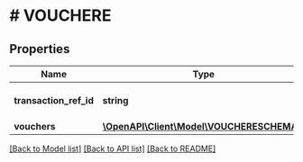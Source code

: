 # # VOUCHERE

## Properties

Name | Type | Description | Notes
------------ | ------------- | ------------- | -------------
**transaction_ref_id** | **string** | TransactionRefId receive from client request | [optional]
**vouchers** | [**\OpenAPI\Client\Model\VOUCHERESCHEMA[]**](VOUCHERESCHEMA.md) |  | [optional]

[[Back to Model list]](../../README.md#models) [[Back to API list]](../../README.md#endpoints) [[Back to README]](../../README.md)
